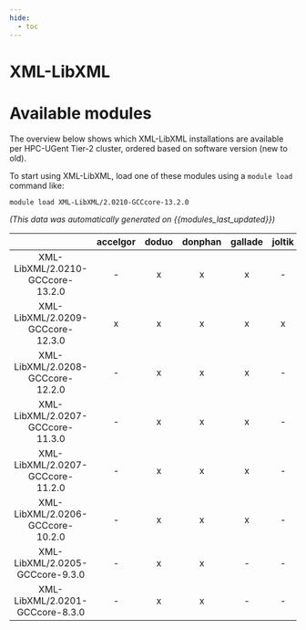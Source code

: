 ```yaml
---
hide:
  - toc
---
```


XML-LibXML
==========

# Available modules


The overview below shows which XML-LibXML installations are available per HPC-UGent Tier-2 cluster, ordered based on software version (new to old).

To start using XML-LibXML, load one of these modules using a `module load` command like:

```shell
module load XML-LibXML/2.0210-GCCcore-13.2.0
```

*(This data was automatically generated on {{modules_last_updated}})*  

| |accelgor|doduo|donphan|gallade|joltik|shinx|skitty|
| :---: | :---: | :---: | :---: | :---: | :---: | :---: | :---: |
|XML-LibXML/2.0210-GCCcore-13.2.0|-|x|x|x|-|x|x|
|XML-LibXML/2.0209-GCCcore-12.3.0|x|x|x|x|x|x|x|
|XML-LibXML/2.0208-GCCcore-12.2.0|-|x|x|x|-|-|-|
|XML-LibXML/2.0207-GCCcore-11.3.0|-|x|x|x|-|-|-|
|XML-LibXML/2.0207-GCCcore-11.2.0|-|x|x|x|-|-|-|
|XML-LibXML/2.0206-GCCcore-10.2.0|-|x|x|x|-|-|-|
|XML-LibXML/2.0205-GCCcore-9.3.0|-|x|x|-|-|-|-|
|XML-LibXML/2.0201-GCCcore-8.3.0|-|x|x|-|-|-|-|
